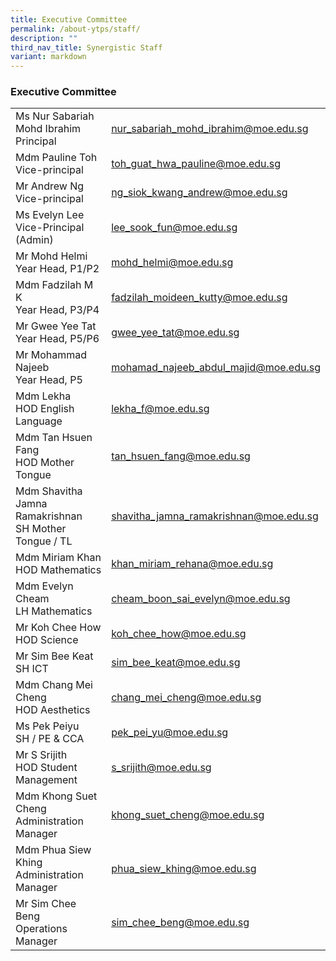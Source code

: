 ```yaml
---
title: Executive Committee
permalink: /about-ytps/staff/
description: ""
third_nav_title: Synergistic Staff
variant: markdown
---
```

### Executive Committee

|||
|---|---|
|Ms Nur Sabariah Mohd Ibrahim<br> Principal|[nur_sabariah_mohd_ibrahim@moe.edu.sg](mailto:Nur_Sabariah_Mohd_Ibrahim@moe.edu.sg)|
|Mdm Pauline Toh<br>Vice-principal|[toh_guat_hwa_pauline@moe.edu.sg](mailto:toh_guat_hwa_pauline@moe.edu.sg)|
|Mr Andrew Ng<br>Vice-principal|[ng_siok_kwang_andrew@moe.edu.sg](mailto:ng_siok_kwang_andrew@moe.edu.sg)|
|Ms Evelyn Lee<br>Vice-Principal (Admin)|[lee_sook_fun@moe.edu.sg](mailto:lee_sook_fun@moe.edu.sg)|
|Mr Mohd Helmi<br>Year Head, P1/P2|[mohd_helmi@moe.edu.sg](mailto:mohd_helmi@moe.edu.sg) |
|Mdm Fadzilah M K<br>Year Head, P3/P4|[fadzilah_moideen_kutty@moe.edu.sg](mailto:fadzilah_moideen_kutty@moe.edu.sg)|
|Mr Gwee Yee Tat <br>Year Head, P5/P6|[gwee_yee_tat@moe.edu.sg](mailto:gwee_yee_tat@moe.edu.sg) |
|Mr Mohammad Najeeb<br> Year Head, P5|[mohamad_najeeb_abdul_majid@moe.edu.sg](mailto:mohamad_najeeb_abdul_majid@moe.edu.sg)|
|Mdm Lekha<br> HOD English Language|[lekha_f@moe.edu.sg](mailto:lekha_f@moe.edu.sg)|
|Mdm Tan Hsuen Fang<br>HOD Mother Tongue|[tan_hsuen_fang@moe.edu.sg](mailto:tan_hsuen_fang@moe.edu.sg) |
|Mdm Shavitha Jamna Ramakrishnan<br> SH Mother Tongue / TL|[shavitha_jamna_ramakrishnan@moe.edu.sg](mailto:shavitha_jamna_ramakrishnan@moe.edu.sg)|
|Mdm Miriam Khan<br> HOD Mathematics|[khan_miriam_rehana@moe.edu.sg](mailto:khan_miriam_rehana@moe.edu.sg)|
| Mdm Evelyn Cheam <br>LH Mathematics|[cheam_boon_sai_evelyn@moe.edu.sg](mailto:cheam_boon_sai_evelyn@moe.edu.sg)|
|Mr Koh Chee How <br>HOD Science|[koh_chee_how@moe.edu.sg](mailto:koh_chee_how@moe.edu.sg)|
|Mr Sim Bee Keat <br>SH ICT |[sim_bee_keat@moe.edu.sg](mailto:sim_bee_keat@moe.edu.sg)|
|Mdm Chang Mei Cheng <br>HOD Aesthetics|[chang_mei_cheng@moe.edu.sg](mailto:chang_mei_cheng@moe.edu.sg)|
|Ms Pek Peiyu <br>SH / PE &amp; CCA|[pek_pei_yu@moe.edu.sg](mailto:pek_pei_yu@moe.edu.sg)|
|Mr S Srijith <br>HOD Student Management|[s_srijith@moe.edu.sg](mailto:s_srijith@moe.edu.sg) |
|Mdm Khong Suet Cheng <br>Administration Manager|[khong_suet_cheng@moe.edu.sg](mailto:khong_suet_cheng@moe.edu.sg)|
|Mdm Phua Siew Khing <br>Administration Manager|[phua_siew_khing@moe.edu.sg](mailto:phua_siew_khing@moe.edu.sg)|
|Mr Sim Chee Beng<br> Operations Manager|[sim_chee_beng@moe.edu.sg](mailto:sim_chee_beng@moe.edu.sg)|